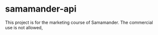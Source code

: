 # samamander-api
This project is for the marketing course of Samamander. The commercial use is not allowed,

